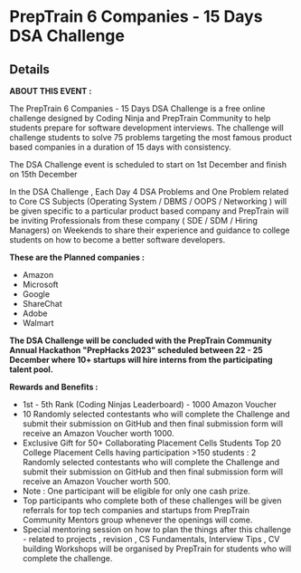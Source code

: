 # PrepTrain 6 Companies - 15 Days DSA Challenge

Details
---
**ABOUT THIS EVENT :**

The PrepTrain 6 Companies - 15 Days DSA Challenge is a free online challenge designed by Coding Ninja and PrepTrain Community to help students prepare for software development interviews. The challenge will challenge students to solve 75 problems targeting the most famous product based companies in a duration of 15 days with consistency.

The DSA Challenge event is scheduled to start on 1st December and finish on 15th December

In the DSA Challenge , Each Day 4 DSA Problems and One Problem related to Core CS Subjects (Operating System / DBMS / OOPS / Networking ) will be given specific to a particular product based company and PrepTrain will be inviting Professionals from these company ( SDE / SDM / Hiring Managers) on Weekends to share their experience and guidance to college students on how to become a better software developers.

**These are the Planned companies :**

- Amazon
- Microsoft
- Google
- ShareChat
- Adobe
- Walmart

**The DSA Challenge will be concluded with the PrepTrain Community Annual Hackathon "PrepHacks 2023" scheduled between 22 - 25 December where 10+ startups will hire interns from the participating talent pool.**

**Rewards and Benefits :**

- 1st - 5th Rank (Coding Ninjas Leaderboard) - 1000 Amazon Voucher 
- 10 Randomly selected contestants who will complete the Challenge and submit their submission on GitHub and then final submission form will receive an Amazon Voucher worth 1000.
- Exclusive Gift for 50+ Collaborating Placement Cells Students
    Top 20 College Placement Cells having participation >150 students : 2 Randomly selected contestants who will complete the Challenge and submit their submission on GitHub and then final submission form will receive an Amazon Voucher worth 500.
- Note : One participant will be eligible for only one cash prize.
- Top participants who complete both of these challenges will be given referrals for top tech companies and startups from PrepTrain Community Mentors group whenever the openings will come.
- Special mentoring session on how to plan the things after this challenge - related to projects , revision , CS Fundamentals, Interview Tips , CV building Workshops will be organised by PrepTrain for students who will complete the challenge.


